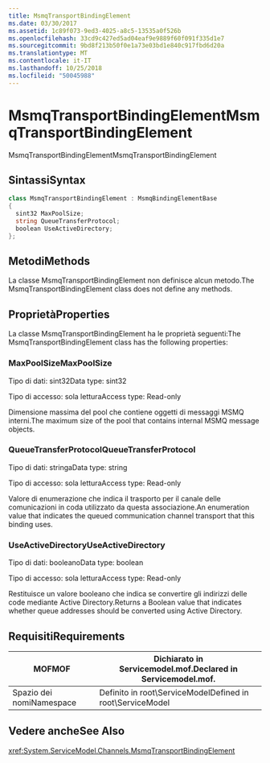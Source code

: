```yaml
---
title: MsmqTransportBindingElement
ms.date: 03/30/2017
ms.assetid: 1c89f073-9ed3-4025-a8c5-13535a0f526b
ms.openlocfilehash: 33cd9c427ed5ad04eaf9e9889f60f091f335d1e7
ms.sourcegitcommit: 9bd8f213b50f0e1a73e03bd1e840c917fbd6d20a
ms.translationtype: MT
ms.contentlocale: it-IT
ms.lasthandoff: 10/25/2018
ms.locfileid: "50045988"
---
```

# <a name="msmqtransportbindingelement"></a><span data-ttu-id="16544-102">MsmqTransportBindingElement</span><span class="sxs-lookup"><span data-stu-id="16544-102">MsmqTransportBindingElement</span></span>
<span data-ttu-id="16544-103">MsmqTransportBindingElement</span><span class="sxs-lookup"><span data-stu-id="16544-103">MsmqTransportBindingElement</span></span>  
  
## <a name="syntax"></a><span data-ttu-id="16544-104">Sintassi</span><span class="sxs-lookup"><span data-stu-id="16544-104">Syntax</span></span>  
  
```csharp
class MsmqTransportBindingElement : MsmqBindingElementBase  
{  
  sint32 MaxPoolSize;  
  string QueueTransferProtocol;  
  boolean UseActiveDirectory;  
};  
```  
  
## <a name="methods"></a><span data-ttu-id="16544-105">Metodi</span><span class="sxs-lookup"><span data-stu-id="16544-105">Methods</span></span>  
 <span data-ttu-id="16544-106">La classe MsmqTransportBindingElement non definisce alcun metodo.</span><span class="sxs-lookup"><span data-stu-id="16544-106">The MsmqTransportBindingElement class does not define any methods.</span></span>  
  
## <a name="properties"></a><span data-ttu-id="16544-107">Proprietà</span><span class="sxs-lookup"><span data-stu-id="16544-107">Properties</span></span>  
 <span data-ttu-id="16544-108">La classe MsmqTransportBindingElement ha le proprietà seguenti:</span><span class="sxs-lookup"><span data-stu-id="16544-108">The MsmqTransportBindingElement class has the following properties:</span></span>  
  
### <a name="maxpoolsize"></a><span data-ttu-id="16544-109">MaxPoolSize</span><span class="sxs-lookup"><span data-stu-id="16544-109">MaxPoolSize</span></span>  
 <span data-ttu-id="16544-110">Tipo di dati: sint32</span><span class="sxs-lookup"><span data-stu-id="16544-110">Data type: sint32</span></span>  
  
 <span data-ttu-id="16544-111">Tipo di accesso: sola lettura</span><span class="sxs-lookup"><span data-stu-id="16544-111">Access type: Read-only</span></span>  
  
 <span data-ttu-id="16544-112">Dimensione massima del pool che contiene oggetti di messaggi MSMQ interni.</span><span class="sxs-lookup"><span data-stu-id="16544-112">The maximum size of the pool that contains internal MSMQ message objects.</span></span>  
  
### <a name="queuetransferprotocol"></a><span data-ttu-id="16544-113">QueueTransferProtocol</span><span class="sxs-lookup"><span data-stu-id="16544-113">QueueTransferProtocol</span></span>  
 <span data-ttu-id="16544-114">Tipo di dati: stringa</span><span class="sxs-lookup"><span data-stu-id="16544-114">Data type: string</span></span>  
  
 <span data-ttu-id="16544-115">Tipo di accesso: sola lettura</span><span class="sxs-lookup"><span data-stu-id="16544-115">Access type: Read-only</span></span>  
  
 <span data-ttu-id="16544-116">Valore di enumerazione che indica il trasporto per il canale delle comunicazioni in coda utilizzato da questa associazione.</span><span class="sxs-lookup"><span data-stu-id="16544-116">An enumeration value that indicates the queued communication channel transport that this binding uses.</span></span>  
  
### <a name="useactivedirectory"></a><span data-ttu-id="16544-117">UseActiveDirectory</span><span class="sxs-lookup"><span data-stu-id="16544-117">UseActiveDirectory</span></span>  
 <span data-ttu-id="16544-118">Tipo di dati: booleano</span><span class="sxs-lookup"><span data-stu-id="16544-118">Data type: boolean</span></span>  
  
 <span data-ttu-id="16544-119">Tipo di accesso: sola lettura</span><span class="sxs-lookup"><span data-stu-id="16544-119">Access type: Read-only</span></span>  
  
 <span data-ttu-id="16544-120">Restituisce un valore booleano che indica se convertire gli indirizzi delle code mediante Active Directory.</span><span class="sxs-lookup"><span data-stu-id="16544-120">Returns a Boolean value that indicates whether queue addresses should be converted using Active Directory.</span></span>  
  
## <a name="requirements"></a><span data-ttu-id="16544-121">Requisiti</span><span class="sxs-lookup"><span data-stu-id="16544-121">Requirements</span></span>  
  
|<span data-ttu-id="16544-122">MOF</span><span class="sxs-lookup"><span data-stu-id="16544-122">MOF</span></span>|<span data-ttu-id="16544-123">Dichiarato in Servicemodel.mof.</span><span class="sxs-lookup"><span data-stu-id="16544-123">Declared in Servicemodel.mof.</span></span>|  
|---------|-----------------------------------|  
|<span data-ttu-id="16544-124">Spazio dei nomi</span><span class="sxs-lookup"><span data-stu-id="16544-124">Namespace</span></span>|<span data-ttu-id="16544-125">Definito in root\ServiceModel</span><span class="sxs-lookup"><span data-stu-id="16544-125">Defined in root\ServiceModel</span></span>|  
  
## <a name="see-also"></a><span data-ttu-id="16544-126">Vedere anche</span><span class="sxs-lookup"><span data-stu-id="16544-126">See Also</span></span>  
 <xref:System.ServiceModel.Channels.MsmqTransportBindingElement>
